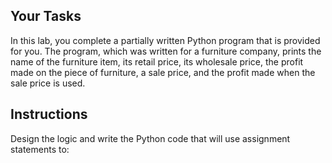 ## Your Tasks

In this lab, you complete a partially written Python program that is provided for you. The program, which was written for a furniture company, prints the name of the furniture item, its retail price, its wholesale price, the profit made on the piece of furniture, a sale price, and the profit made when the sale price is used.

## Instructions

Design the logic and write the Python code that will use assignment statements to:
